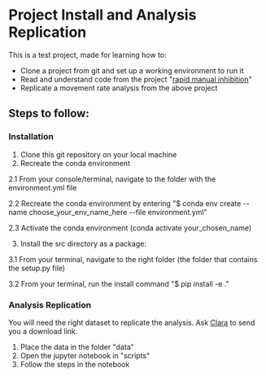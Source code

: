 # Project Install and Analysis Replication

This is a test project, made for learning how to:

- Clone a project from git and set up a working environment to run it
- Read and understand code from the project "[rapid manual inhibition][rmi_link]"
- Replicate a movement rate analysis from the above project

## Steps to follow:
### Installation
1. Clone this git repository on your local machine
2. Recreate the conda environment

2.1 From your console/terminal, navigate to the folder with the environment.yml file

2.2 Recreate the conda environment by entering "$ conda env create --name choose_your_env_name_here --file environment.yml"

2.3 Activate the conda environment (conda activate your_chosen_name)

3. Install the src directory as a package:

3.1 From your terminal, navigate to the right folder (the folder that contains the setup.py file)

3.2 From your terminal, run the install command "$ pip install -e ."

### Analysis Replication
You will need the right dataset to replicate the analysis. Ask [Clara][clara_git_link] to send you a download link.
1. Place the data in the folder "data"
2. Open the jupyter notebook in "scripts"
3. Follow the steps in the notebook 


[rmi_link]: https://github.com/ClaraKuper/rapid_movement_inhibition
[clara_git_link]: https://github.com/ClaraKuper